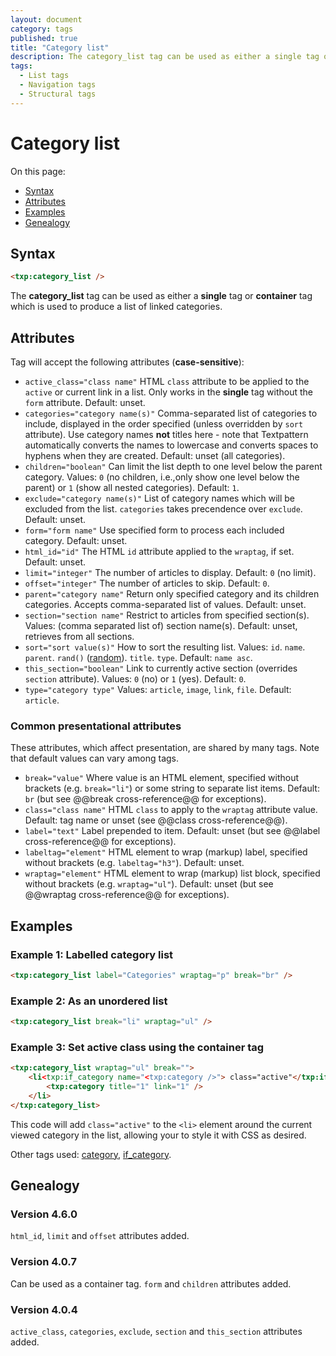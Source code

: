 ```yaml
---
layout: document
category: tags
published: true
title: "Category list"
description: The category_list tag can be used as either a single tag or container tag which is used to produce a list of linked categories.
tags:
  - List tags
  - Navigation tags
  - Structural tags
---
```


# Category list

On this page:

* [Syntax](#user-content-syntax)
* [Attributes](#user-content-attributes)
* [Examples](#user-content-examples)
* [Genealogy](#user-content-genealogy)

## Syntax

```html
<txp:category_list />
```

The **category_list** tag can be used as either a __single__ tag or __container__ tag which is used to produce a list of linked categories.

## Attributes

Tag will accept the following attributes (**case-sensitive**):

* `active_class="class name"`
HTML `class` attribute to be applied to the `active` or current link in a list. Only works in the __single__ tag without the `form` attribute.
Default: unset.
* `categories="category name(s)"`
Comma-separated list of categories to include, displayed in the order specified (unless overridden by `sort` attribute). Use category names **not** titles here - note that Textpattern automatically converts the names to lowercase and converts spaces to hyphens when they are created.
Default: unset (all categories).
* `children="boolean"`
Can limit the list depth to one level below the parent category.
Values: `0` (no children, i.e.,only show one level below the parent) or `1` (show all nested categories).
Default: `1`.
* `exclude="category name(s)"`
List of category names which will be excluded from the list. `categories` takes precendence over `exclude`.
Default: unset.
* `form="form name"`
Use specified form to process each included category.
Default: unset.
* `html_id="id"`
The HTML `id` attribute applied to the `wraptag`, if set.
Default: unset.
* `limit="integer"`
The number of articles to display.
Default: `0` (no limit).
* `offset="integer"`
The number of articles to skip.
Default: `0`.
* `parent="category name"`
Return only specified category and its children categories. Accepts comma-separated list of values.
Default: unset.
* `section="section name"`
Restrict to articles from specified section(s).
Values: (comma separated list of) section name(s).
Default: unset, retrieves from all sections.
* `sort="sort value(s)"`
How to sort the resulting list.
Values:
`id`.
`name`.
`parent`.
`rand()` ([random](http://dev.mysql.com/doc/refman/5.0/en/mathematical-functions.html#function_rand)).
`title`.
`type`.
Default: `name asc`.
* `this_section="boolean"`
Link to currently active section (overrides `section` attribute).
Values: `0` (no) or `1` (yes).
Default: `0`.
* `type="category type"`
Values: `article`, `image`, `link`, `file`.
Default: `article`.

### Common presentational attributes

These attributes, which affect presentation, are shared by many tags. Note that default values can vary among tags.

* `break="value"`
Where value is an HTML element, specified without brackets (e.g. `break="li"`) or some string to separate list items.
Default: `br` (but see @@break cross-reference@@ for exceptions).
* `class="class name"`
HTML `class` to apply to the `wraptag` attribute value.
Default: tag name or unset (see @@class cross-reference@@).
* `label="text"`
Label prepended to item.
Default: unset (but see @@label cross-reference@@ for exceptions).
* `labeltag="element"`
HTML element to wrap (markup) label, specified without brackets (e.g. `labeltag="h3"`).
Default: unset.
* `wraptag="element"`
HTML element to wrap (markup) list block, specified without brackets (e.g. `wraptag="ul"`).
Default: unset (but see @@wraptag cross-reference@@ for exceptions).

## Examples

### Example 1: Labelled category list

```html
<txp:category_list label="Categories" wraptag="p" break="br" />
```

### Example 2: As an unordered list

```html
<txp:category_list break="li" wraptag="ul" />
```

### Example 3: Set active class using the container tag

```html
<txp:category_list wraptag="ul" break="">
    <li<txp:if_category name="<txp:category />"> class="active"</txp:if_category>>
        <txp:category title="1" link="1" />
    </li>
</txp:category_list>
```

This code will add `class="active"` to the `<li>` element around the current viewed category in the list, allowing your to style it with CSS as desired.

Other tags used: [category](category), [if_category](if-category).

## Genealogy

### Version 4.6.0

`html_id`, `limit` and `offset` attributes added.

### Version 4.0.7

Can be used as a container tag.
`form` and `children` attributes added.

### Version 4.0.4

`active_class`, `categories`, `exclude`, `section` and `this_section` attributes added.
